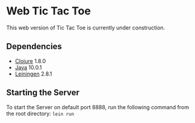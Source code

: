 # Web Tic Tac Toe
This web version of Tic Tac Toe is currently under construction.

## Dependencies 
* [Clojure](https://clojure.org/guides/getting_started) 1.8.0 
* [Java](http://www.oracle.com/technetwork/java/javase/downloads/jre10-downloads-4417026.html) 10.0.1 
* [Leiningen](https://leiningen.org) 2.8.1 

## Starting the Server
To start the Server on default port 8888, run the following command from the root directory: 
```lein run```
